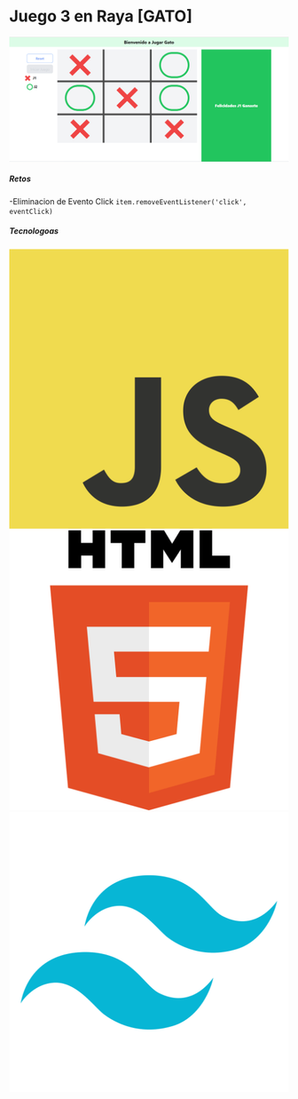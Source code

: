 # Juego 3 en Raya \[GATO\]

![Screenshot Juego](/img/playing.png)

##### Retos

-Eliminacion de Evento Click
` item.removeEventListener('click', eventClick) `

##### Tecnologoas

![Javascript|50](/img/js.png) ![Javascript|50](/img/html.png) ![Javascript|50](/img/tw.png)
